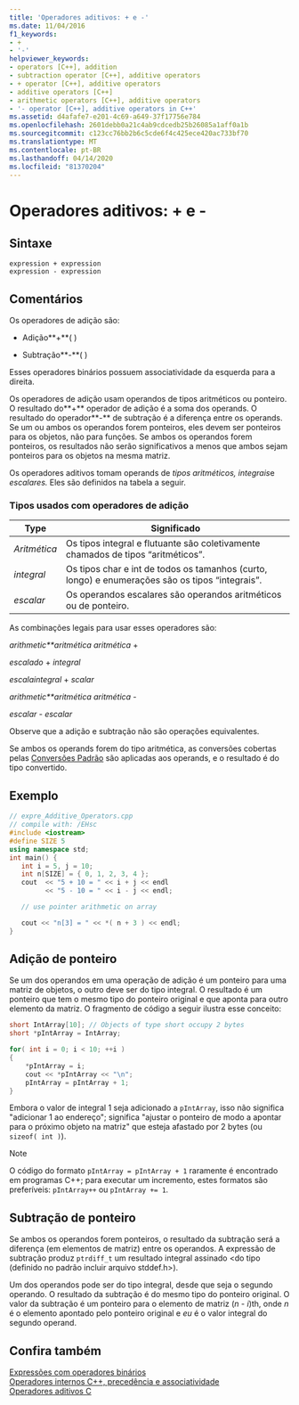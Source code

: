 ```yaml
---
title: 'Operadores aditivos: + e -'
ms.date: 11/04/2016
f1_keywords:
- +
- '-'
helpviewer_keywords:
- operators [C++], addition
- subtraction operator [C++], additive operators
- + operator [C++], additive operators
- additive operators [C++]
- arithmetic operators [C++], additive operators
- '- operator [C++], additive operators in C++'
ms.assetid: d4afafe7-e201-4c69-a649-37f17756e784
ms.openlocfilehash: 2601debb0a21c4ab9cdcedb25b26085a1aff0a1b
ms.sourcegitcommit: c123cc76bb2b6c5cde6f4c425ece420ac733bf70
ms.translationtype: MT
ms.contentlocale: pt-BR
ms.lasthandoff: 04/14/2020
ms.locfileid: "81370204"
---
```

# <a name="additive-operators--and--"></a>Operadores aditivos: + e -

## <a name="syntax"></a>Sintaxe

```
expression + expression
expression - expression
```

## <a name="remarks"></a>Comentários

Os operadores de adição são:

- Adição**+**( )

- Subtração**-**( )

Esses operadores binários possuem associatividade da esquerda para a direita.

Os operadores de adição usam operandos de tipos aritméticos ou ponteiro. O resultado do**+** operador de adição é a soma dos operands. O resultado do operador**-** de subtração é a diferença entre os operands. Se um ou ambos os operandos forem ponteiros, eles devem ser ponteiros para os objetos, não para funções. Se ambos os operandos forem ponteiros, os resultados não serão significativos a menos que ambos sejam ponteiros para os objetos na mesma matriz.

Os operadores aditivos tomam operands de *tipos aritméticos,* *integrais*e *escalares.* Eles são definidos na tabela a seguir.

### <a name="types-used-with-additive-operators"></a>Tipos usados com operadores de adição

|Type|Significado|
|----------|-------------|
|*Aritmética*|Os tipos integral e flutuante são coletivamente chamados de tipos “aritméticos”.|
|*integral*|Os tipos char e int de todos os tamanhos (curto, longo) e enumerações são os tipos “integrais”.|
|*escalar*|Os operandos escalares são operandos aritméticos ou de ponteiro.|

As combinações legais para usar esses operadores são:

*arithmetic**aritmética aritmética*  + 

*escalado* + *integral*

*escalaintegral* + *scalar*

*arithmetic**aritmética aritmética*  - 

*escalar* - *escalar*

Observe que a adição e subtração não são operações equivalentes.

Se ambos os operands forem do tipo aritmética, as conversões cobertas pelas [Conversões Padrão](standard-conversions.md) são aplicadas aos operands, e o resultado é do tipo convertido.

## <a name="example"></a>Exemplo

```cpp
// expre_Additive_Operators.cpp
// compile with: /EHsc
#include <iostream>
#define SIZE 5
using namespace std;
int main() {
   int i = 5, j = 10;
   int n[SIZE] = { 0, 1, 2, 3, 4 };
   cout  << "5 + 10 = " << i + j << endl
         << "5 - 10 = " << i - j << endl;

   // use pointer arithmetic on array

   cout << "n[3] = " << *( n + 3 ) << endl;
}
```

## <a name="pointer-addition"></a>Adição de ponteiro

Se um dos operandos em uma operação de adição é um ponteiro para uma matriz de objetos, o outro deve ser do tipo integral. O resultado é um ponteiro que tem o mesmo tipo do ponteiro original e que aponta para outro elemento da matriz. O fragmento de código a seguir ilustra esse conceito:

```cpp
short IntArray[10]; // Objects of type short occupy 2 bytes
short *pIntArray = IntArray;

for( int i = 0; i < 10; ++i )
{
    *pIntArray = i;
    cout << *pIntArray << "\n";
    pIntArray = pIntArray + 1;
}
```

Embora o valor de integral 1 seja adicionado a `pIntArray`, isso não significa "adicionar 1 ao endereço"; significa "ajustar o ponteiro de modo a apontar para o próximo objeto na matriz" que esteja afastado por 2 bytes (ou `sizeof( int )`).

> [!NOTE]
> O código do formato `pIntArray = pIntArray + 1` raramente é encontrado em programas C++; para executar um incremento, estes formatos são preferíveis: `pIntArray++` ou `pIntArray += 1`.

## <a name="pointer-subtraction"></a>Subtração de ponteiro

Se ambos os operandos forem ponteiros, o resultado da subtração será a diferença (em elementos de matriz) entre os operandos. A expressão de subtração produz `ptrdiff_t` um resultado integral assinado \<do tipo (definido no padrão incluir arquivo stddef.h>).

Um dos operandos pode ser do tipo integral, desde que seja o segundo operando. O resultado da subtração é do mesmo tipo do ponteiro original. O valor da subtração é um ponteiro para o elemento de matriz (*n* - *i*)th, onde *n* é o elemento apontado pelo ponteiro original e *eu* é o valor integral do segundo operand.

## <a name="see-also"></a>Confira também

[Expressões com operadores binários](../cpp/expressions-with-binary-operators.md)<br/>
[Operadores internos C++, precedência e associatividade](../cpp/cpp-built-in-operators-precedence-and-associativity.md)<br/>
[Operadores aditivos C](../c-language/c-additive-operators.md)
